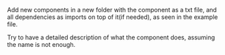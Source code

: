 
Add new components in a new folder with the component as a txt file, and all dependencies as imports on top of it(if needed), as seen in the example file.


Try to have a detailed description of what the component does, assuming the name is not enough.
